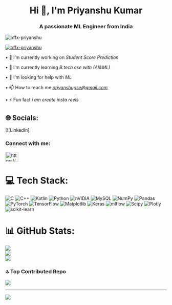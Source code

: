 <h1 align="center">Hi 👋, I'm Priyanshu Kumar</h1>
<h3 align="center">A passionate ML Engineer from India</h3>

<p align="left"> <img src="https://komarev.com/ghpvc/?username=offx-priyanshu&label=Profile%20views&color=0e75b6&style=flat" alt="offx-priyanshu" /> </p>

<p align="left"> <a href="https://github.com/ryo-ma/github-profile-trophy"><img src="https://github-profile-trophy.vercel.app/?username=offx-priyanshu" alt="offx-priyanshu" /></a> </p>

•⁠  ⁠🔭 I’m currently working on *Student Score Prediction*

•⁠  ⁠🌱 I’m currently learning *B.tech cse with (AI&ML)*

•⁠  ⁠🤝 I’m looking for help with *ML*

•⁠  ⁠📫 How to reach me *priyanshugse@gmail.com*

•⁠  ⁠⚡ Fun fact *i am create insta reels*

## 🌐 Socials:
[![LinkedIn] 
<h3 align="left">Connect with me:</h3>
<p align="left">
<a href="https://linkedin.com/in/https://www.linkedin.com/in/priyanshu-kumar-ai/" target="blank"><img align="center" src="https://raw.githubusercontent.com/rahuldkjain/github-profile-readme-generator/master/src/images/icons/Social/linked-in-alt.svg" alt="https://www.linkedin.com/in/priyanshu-kumar-ai/" height="30" width="40" /></a>

# 💻 Tech Stack:
![C](https://img.shields.io/badge/c-%2300599C.svg?style=for-the-badge&logo=c&logoColor=white) ![C++](https://img.shields.io/badge/c++-%2300599C.svg?style=for-the-badge&logo=c%2B%2B&logoColor=white) ![Kotlin](https://img.shields.io/badge/kotlin-%237F52FF.svg?style=for-the-badge&logo=kotlin&logoColor=white) ![Python](https://img.shields.io/badge/python-3670A0?style=for-the-badge&logo=python&logoColor=ffdd54) ![nVIDIA](https://img.shields.io/badge/cuda-000000.svg?style=for-the-badge&logo=nVIDIA&logoColor=green) ![MySQL](https://img.shields.io/badge/mysql-4479A1.svg?style=for-the-badge&logo=mysql&logoColor=white) ![NumPy](https://img.shields.io/badge/numpy-%23013243.svg?style=for-the-badge&logo=numpy&logoColor=white) ![Pandas](https://img.shields.io/badge/pandas-%23150458.svg?style=for-the-badge&logo=pandas&logoColor=white) ![PyTorch](https://img.shields.io/badge/PyTorch-%23EE4C2C.svg?style=for-the-badge&logo=PyTorch&logoColor=white) ![TensorFlow](https://img.shields.io/badge/TensorFlow-%23FF6F00.svg?style=for-the-badge&logo=TensorFlow&logoColor=white) ![Matplotlib](https://img.shields.io/badge/Matplotlib-%23ffffff.svg?style=for-the-badge&logo=Matplotlib&logoColor=black) ![Keras](https://img.shields.io/badge/Keras-%23D00000.svg?style=for-the-badge&logo=Keras&logoColor=white) ![mlflow](https://img.shields.io/badge/mlflow-%23d9ead3.svg?style=for-the-badge&logo=numpy&logoColor=blue) ![Scipy](https://img.shields.io/badge/SciPy-%230C55A5.svg?style=for-the-badge&logo=scipy&logoColor=%white) ![Plotly](https://img.shields.io/badge/Plotly-%233F4F75.svg?style=for-the-badge&logo=plotly&logoColor=white) ![scikit-learn](https://img.shields.io/badge/scikit--learn-%23F7931E.svg?style=for-the-badge&logo=scikit-learn&logoColor=white)
# 📊 GitHub Stats:
![](https://github-readme-stats.vercel.app/api?username=offx-priyanshu&theme=dark&hide_border=false&include_all_commits=false&count_private=false)<br/>
![](https://nirzak-streak-stats.vercel.app/?user=offx-priyanshu&theme=dark&hide_border=false)<br/>
![](https://github-readme-stats.vercel.app/api/top-langs/?username=offx-priyanshu&theme=dark&hide_border=false&include_all_commits=false&count_private=false&layout=compact)

### 🔝 Top Contributed Repo
![](https://github-contributor-stats.vercel.app/api?username=offx-priyanshu&limit=5&theme=dark&combine_all_yearly_contributions=true)

---
[![](https://visitcount.itsvg.in/api?id=offx-priyanshu&icon=0&color=0)](https://visitcount.itsvg.in)

<!-- Proudly created with GPRM ( https://gprm.itsvg.in ) -->
